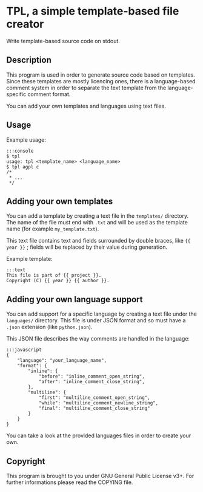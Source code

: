 # TPL, a simple template-based file creator

Write template-based source code on stdout.

## Description

This program is used in order to generate source code based on templates. Since
these templates are mostly licencing ones, there is a language-based comment
system in order to separate the text template from the language-specific
comment format.

You can add your own templates and languages using text files.

## Usage

Example usage:

    :::console
    $ tpl
    usage: tpl <template_name> <language_name>
    $ tpl agpl c
    /*
     * ...
     */

## Adding your own templates

You can add a template by creating a text file in the `templates/` directory.
The name of the file must end with `.txt` and will be used as the template
name (for example `my_template.txt`).

This text file contains text and fields surrounded by double braces, like
`{{ year }}` ; fields will be replaced by their value during generation.

Example template:

    :::text
    This file is part of {{ project }}.
    Copyright (C) {{ year }} {{ author }}.

## Adding your own language support

You can add support for a specific language by creating a text file under the
`languages/` directory. This file is under JSON format and so must have a
`.json` extension (like `python.json`).

This JSON file describes the way comments are handled in the language:

    :::javascript
    {
        "language": "your_language_name",
        "format": {
            "inline": {
                "before": "inline_comment_open_string",
                "after": "inline_comment_close_string",
            },
            "multiline": {
                "first": "multiline_comment_open_string",
                "while": "multiline_comment_newline_string",
                "final": "multiline_comment_close_string"
            }
        }
    }

You can take a look at the provided languages files in order to create your
own.

## Copyright

This program is brought to you under GNU General Public License v3+. For
further informations please read the COPYING file.
